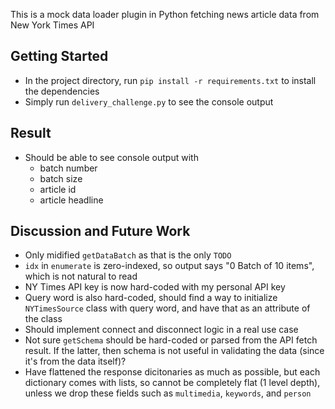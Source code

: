 This is a mock data loader plugin in Python fetching news article data from New York Times API

## Getting Started

- In the project directory, run `pip install -r requirements.txt` to install the dependencies
- Simply run `delivery_challenge.py` to see the console output

## Result

- Should be able to see console output with 
  - batch number
  - batch size
  - article id
  - article headline


## Discussion and Future Work

- Only midified `getDataBatch` as that is the only `TODO` 
- `idx` in `enumerate` is zero-indexed, so output says "0 Batch of 10 items", which is not natural to read
- NY Times API key is now hard-coded with my personal API key
- Query word is also hard-coded, should find a way to initialize `NYTimesSource` class with query word, and have that as an attribute of the class
- Should implement connect and disconnect logic in a real use case
- Not sure `getSchema` should be hard-coded or parsed from the API fetch result. If the latter, then schema is not useful in validating the data (since it's from the data itself)?
- Have flattened the response dicitonaries as much as possible, but each dictionary comes with lists, so cannot be completely flat (1 level depth), unless we drop these fields such as `multimedia`, `keywords`, and `person`
